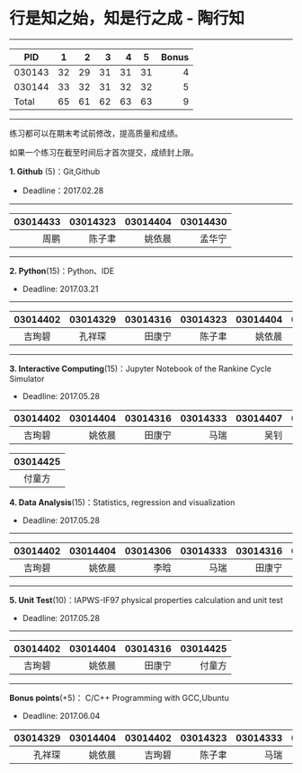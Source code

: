 # 行是知之始，知是行之成 - 陶行知

-----
|   PID  |   1   |   2   |  3    |  4    |  5   | Bonus  |
| -------|:-----:|------:|------:|------:|------|-------:|
| 030143 |   32  |  29   |   31  |  31   |  31  |   4   |
| 030144 |   33  |  32   |   31  |  32   |  32  |   5   |
| Total  |   65  |  61   |   62  |  63   |  63  |   9   |
------

练习都可以在期末考试前修改，提高质量和成绩。

如果一个练习在截至时间后才首次提交，成绩封上限。

**1. Github** (5)：Git,Github

* Deadline：2017.02.28

-----
|  03014433 |  03014323 |03014404 |03014430 |
| ---------:| ---------:|---------:|--------:|
|   周鹏    |    陈子聿   | 姚依晨   | 孟华宁  |
---------

**2. Python**(15)：Python、IDE

* Deadline: 2017.03.21

-----
| 03014402  | 03014329  | 03014316 |  03014323 |03014404 |03014321 | 03014421  |  03014313  |  03014422 |  
|:--------:| :-------:|--------:|----------:|-----------:|----------:|------:|----------:|------:|
|  吉珣碧  |  孔祥琛  |  田康宁 |   陈子聿   |姚依晨   |于天池   |  黄阳鹏 | 曾令超 |杨家宇 |
---------

**3. Interactive Computing**(15)：Jupyter Notebook of the Rankine Cycle Simulator 

* Deadline: 2017.05.28

|03014402 |  03014404 |03014316 |03014333 | 03014407 | 03014420 |  03014323 |03014304 | 03014426 |
|:-------:| -------:|--------:|---------:|------:|------------:|---------:|-------:|--------:|
| 吉珣碧  | 姚依晨   | 田康宁  |  马瑞     | 吴钊   |    王统伟     |陈子聿   |萨仁图娅 |金弘琨|

|03014425 | 
|:-------:|
| 付童方  |

**4. Data Analysis**(15)：Statistics, regression and visualization

* Deadline: 2017.05.28

-----
|03014402  | 03014404 |03014306 |03014333 | 03014316 |  03014323 |03014430 |
|:--------:| --------:|-------:|--------:|-------:|----------:|-------:|
|  吉珣碧  | 姚依晨   | 李晗    | 马瑞    | 田康宁 |   陈子聿   |孟华宁  |
---------

**5. Unit Test**(10)：IAPWS-IF97 physical properties calculation and unit test  

* Deadline: 2017.05.28

-----
|03014402  |  03014404 |03014316 |03014425 |
|:--------:| --------:|-------:|------:|
|  吉珣碧  |  姚依晨   |田康宁 | 付童方   |
---------

**Bonus points**(+5)： C/C++ Programming with GCC,Ubuntu  

* Deadline: 2017.06.04

| 03014329 |03014404 |03014402  | 03014323 |03014333 |03014426 |03014413|03014430 | 03014316 |
|---------:|---------:|---------:|-------:|------:|-------:|-----:|------:|----:|
|  孔祥琛  | 姚依晨   |   吉珣碧    | 陈子聿   |马瑞    | 金弘琨|张立奇  |孟华宁  |田康宁 |
